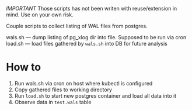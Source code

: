 *IMPORTANT* Those scripts has not been writen with reuse/extension in mind.
Use on your own risk.

Couple scripts to collect listing of WAL files from postgres.

wals.sh — dump listing of pg_xlog dir into file. Supposed to be run via cron
load.sh — load files gathered by `wals.sh` into DB for future analysis

# How to
1. Run wals.sh via cron on host where kubectl is configured
2. Copy gathered files to working directory
3. Run `load.sh` to start new postgres container and load all data into it
4. Observe data in `test.wals` table
